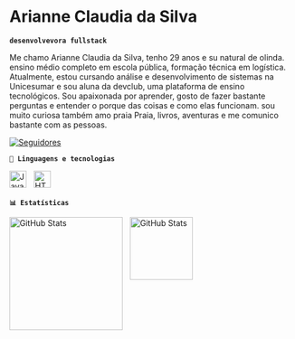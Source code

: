 # Arianne Claudia da Silva

**`desenvolvevora fullstack`**

Me chamo Arianne Claudia da Silva, tenho 29 anos e su natural de olinda. ensino médio completo em escola pública, formação técnica em logística. Atualmente, estou cursando análise e desenvolvimento de sistemas na 
Unicesumar e sou aluna da devclub, uma plataforma de ensino tecnológicos. Sou apaixonada por aprender, gosto de fazer bastante perguntas e entender o porque das coisas e como elas funcionam. sou muito curiosa também amo praia Praia, livros, aventuras e me comunico bastante com as pessoas.

</a>
    <a href="https://github.com/Ary123-start?tab=followers">
        <img 
            alt="Seguidores" 
            title="Me siga no GitHub" 
            src="https://custom-icon-badges.demolab.com/github/followers/Ary123-start?color=236ad3&labelColor=1155ba&style=for-the-badge&logo=github&label=Seguidores&logoColor=pink"
        /></a></p> 
        </a> 
   
   
   
    
**`🤖 Linguagens e tecnologias`**
    
 <img
    align="left" 
    alt="JavaScript" 
    title="JavaScript"
    width="30px" 
    style="padding-right: 10px;"  
    src="https://cdn.jsdelivr.net/gh/devicons/devicon@latest/icons/javascript/javascript-plain.svg" 
/>

 <img 
    align="left" 
    alt="HTML"
    title="HTML" 
    width="30px" 
    style="padding-right: 10px;" 
    src="https://cdn.jsdelivr.net/gh/devicons/devicon@latest/icons/html5/html5-original.svg"
/>       

<br/>
<br/>

**`📊 Estatísticas`**
 
 <p>

  <img 
    align="left" 
    alt="GitHub Stats" 
    height="200" 
    style="padding-right:10px;" 
    src="https://github-readme-stats.vercel.app/api?username=Ary123-start&show_icons=true&theme=tokyonight&include_all_commits=true&locale=pt-br" 
  />

<img 
      align="left" 
      alt="GitHub Stats" 
      height="111" 
      src="https://github-readme-stats.vercel.app/api/top-langs/?username=Ary123-start&theme=tokyonight&layout=compact&custom_title=Tecnologias&langs_count=9" 
  />

</p>


